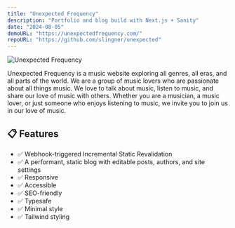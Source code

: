 ```yaml
---
title: "Unexpected Frequency"
description: "Portfolio and blog build with Next.js + Sanity"
date: "2024-08-05"
demoURL: "https://unexpectedfrequency.com/"
repoURL: "https://github.com/slingner/unexpected"
---
```


![Unexpected Frequency](/unexpected-frequency-logo.png)

Unexpected Frequency is a music website exploring all genres, all eras, and all parts of the world. We are a group of music lovers who are passionate about all things music. We love to talk about music, listen to music, and share our love of music with others. Whether you are a musician, a music lover, or just someone who enjoys listening to music, we invite you to join us in our love of music.

<!-- ## 🚀 Deploy your own

<div class="flex gap-2">
  <a target="_blank" aria-label="Deploy with Vercel" href="https://vercel.com/new/clone?repository-url=https://github.com/markhorn-dev/astro-sphere">
    <img src="/deploy_vercel.svg" />
  </a>
  <a target="_blank" aria-label="Deploy with Netlify" href="https://app.netlify.com/start/deploy?repository=https://github.com/markhorn-dev/astro-sphere">
    <img src="/deploy_netlify.svg" />
  </a>
</div> -->

## 📋 Features

- ✅ Webhook-triggered Incremental Static Revalidation
- ✅ A performant, static blog with editable posts, authors, and site settings
- ✅ Responsive
- ✅ Accessible
- ✅ SEO-friendly
- ✅ Typesafe
- ✅ Minimal style
- ✅ Tailwind styling
<!-- - ✅ MDX Support (components in your markdown)
- ✅ Searchable content (posts and projects) -->
<!-- - ✅ Light/Dark Theme -->
<!-- - ✅ Auto generated sitemap
- ✅ Auto generated RSS Feed -->
<!-- - ✅ Markdown support -->
<!-- - ✅ Animated UI -->



<!-- ## 💯 Lighthouse score

![Astro Sphere Lighthouse Score](/lighthouse-nano.jpg) -->

<!-- ## 🕊️ Lightweight

All pages under 100kb (including fonts) -->

<!-- ## ⚡︎ Fast

Rendered in ~40ms on localhost -->
<!--
## 📄 Configuration

The blog posts on the demo serve as the documentation and configuration. -->

<!-- ## 💻 Commands

All commands are run from the root of the project, from a terminal:

Replace npm with your package manager of choice. `npm`, `pnpm`, `yarn`, `bun`, etc

| Command                   | Action                                            |
| :------------------------ | :------------------------------------------------ |
| `npm install`             | Installs dependencies                             |
| `npm run dev`             | Starts local dev server at `localhost:4321`       |
| `npm run sync`            | Generates TypeScript types for all Astro modules. |
| `npm run build`           | Build your production site to `./dist/`           |
| `npm run preview`         | Preview your build locally, before deploying      |
| `npm run astro ...`       | Run CLI commands like `astro add`, `astro check`  |
| `npm run astro -- --help` | Get help using the Astro CLI                      |
| `npm run lint`            | Run ESLint                                        |
| `npm run lint:fix`        | Auto-fix ESLint issues                            | -->

<!-- ## 🏛️ License

MIT -->
